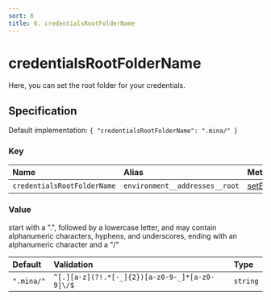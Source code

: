 ```yaml
---
sort: 6
title: 6. credentialsRootFolderName
---
```


# credentialsRootFolderName

Here, you can set the root folder for your credentials.


## Specification

Default implementation: ```{ "credentialsRootFolderName": ".mina/" }```

### Key

| **Name** | **Alias** | **Methods** | **Category** |  
|:--|:--|:--|:--|
| ```credentialsRootFolderName``` | ```environment__addresses__root``` | [setEnvironment](../methods/setEnvironment.html#options) | [Account](../options/#account) |

### Value

start with a ".", followed by a lowercase letter, and may contain alphanumeric characters, hyphens, and underscores, ending with an alphanumeric character and a "/"

| **Default** | **Validation** | **Type** |
|:--|:--|:--|
| ```".mina/"``` | ```^[.][a-z](?!.*[-_]{2})[a-z0-9-_]*[a-z0-9]\/$``` | ```string``` |

